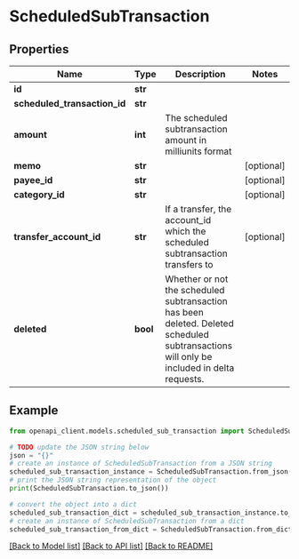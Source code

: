 # ScheduledSubTransaction


## Properties

Name | Type | Description | Notes
------------ | ------------- | ------------- | -------------
**id** | **str** |  | 
**scheduled_transaction_id** | **str** |  | 
**amount** | **int** | The scheduled subtransaction amount in milliunits format | 
**memo** | **str** |  | [optional] 
**payee_id** | **str** |  | [optional] 
**category_id** | **str** |  | [optional] 
**transfer_account_id** | **str** | If a transfer, the account_id which the scheduled subtransaction transfers to | [optional] 
**deleted** | **bool** | Whether or not the scheduled subtransaction has been deleted. Deleted scheduled subtransactions will only be included in delta requests. | 

## Example

```python
from openapi_client.models.scheduled_sub_transaction import ScheduledSubTransaction

# TODO update the JSON string below
json = "{}"
# create an instance of ScheduledSubTransaction from a JSON string
scheduled_sub_transaction_instance = ScheduledSubTransaction.from_json(json)
# print the JSON string representation of the object
print(ScheduledSubTransaction.to_json())

# convert the object into a dict
scheduled_sub_transaction_dict = scheduled_sub_transaction_instance.to_dict()
# create an instance of ScheduledSubTransaction from a dict
scheduled_sub_transaction_from_dict = ScheduledSubTransaction.from_dict(scheduled_sub_transaction_dict)
```
[[Back to Model list]](../README.md#documentation-for-models) [[Back to API list]](../README.md#documentation-for-api-endpoints) [[Back to README]](../README.md)


